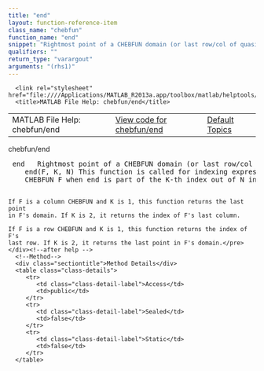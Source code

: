```yaml
---
title: "end"
layout: function-reference-item
class_name: "chebfun"
function_name: "end"
snippet: "Rightmost point of a CHEBFUN domain (or last row/col of quasimatrix)."
qualifiers: ""
return_type: "varargout"
arguments: "(rhs1)"
---
```


<html>
   <head>
      <meta http-equiv="Content-Type" content="text/html; charset=utf-8">
   
      <link rel="stylesheet" href="file:////Applications/MATLAB_R2013a.app/toolbox/matlab/helptools/private/helpwin.css">
      <title>MATLAB File Help: chebfun/end</title>
   </head>
   <body>
      <!--Single-page help-->
      <table border="0" cellspacing="0" width="100%">
         <tr class="subheader">
            <td class="headertitle">MATLAB File Help: chebfun/end</td>
            <td class="subheader-left"><a href="matlab:edit chebfun/end">View code for chebfun/end</a></td>
            <td class="subheader-right"><a href="matlab:helpwin">Default Topics</a></td>
         </tr>
      </table>
      <div class="title">chebfun/end</div>
      <div class="helptext"><pre><!--helptext --> <span class="helptopic">end</span>   Rightmost point of a CHEBFUN domain (or last row/col of quasimatrix).
    <span class="helptopic">end</span>(F, K, N) This function is called for indexing expressions involving a
    CHEBFUN F when <span class="helptopic">end</span> is part of the K-th index out of N indices.
 
    If F is a column CHEBFUN and K is 1, this function returns the last point
    in F's domain. If K is 2, it returns the index of F's last column.
 
    If F is a row CHEBFUN and K is 1, this function returns the index of F's
    last row. If K is 2, it returns the last point in F's domain.</pre></div><!--after help -->
      <!--Method-->
      <div class="sectiontitle">Method Details</div>
      <table class="class-details">
         <tr>
            <td class="class-detail-label">Access</td>
            <td>public</td>
         </tr>
         <tr>
            <td class="class-detail-label">Sealed</td>
            <td>false</td>
         </tr>
         <tr>
            <td class="class-detail-label">Static</td>
            <td>false</td>
         </tr>
      </table>
   </body>
</html>
